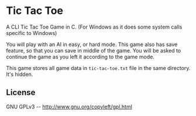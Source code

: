 Tic Tac Toe
===========

A CLI Tic Tac Toe Game in C. (For Windows as it does some system calls specific
to Windows)

You will play with an AI in easy, or hard mode. This game also has save feature,
so that you can save in middle of the game. You will be asked to continue the
game as you left it according to the game mode.

This game stores all game data in `tic-tac-toe.txt` file in the same directory.
It's hidden.


## License

GNU GPLv3 -- http://www.gnu.org/copyleft/gpl.html
